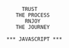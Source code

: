                                   TRUST
                                THE PROCESS
                                   RNJOY
                                THE JOURNEY

                             *** JAVASCRIPT ***        